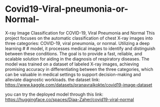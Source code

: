 # Covid19-Viral-pneumonia-or-Normal-
X-ray Image Classification for COVID-19, Viral Pneumonia and Normal
This project focuses on the automatic classification of chest X-ray images into three categories: COVID-19, viral pneumonia, or normal. Utilizing a deep learning # # model, it processes medical images to identify and distinguish between these conditions. The goal is to provide a fast, reliable, and scalable solution for aiding in the diagnosis of respiratory diseases. The model was trained on a dataset of labeled X-ray images, achieving promising accuracy in differentiating between the three  categories, which can be valuable in medical settings to support decision-making and alleviate diagnostic workloads.
the dataset link: https://www.kaggle.com/datasets/pranavraikokte/covid19-image-dataset

you can try the deployed model through this link: https://huggingface.co/spaces/Diaa-Zaher/covid19-viral-normal
